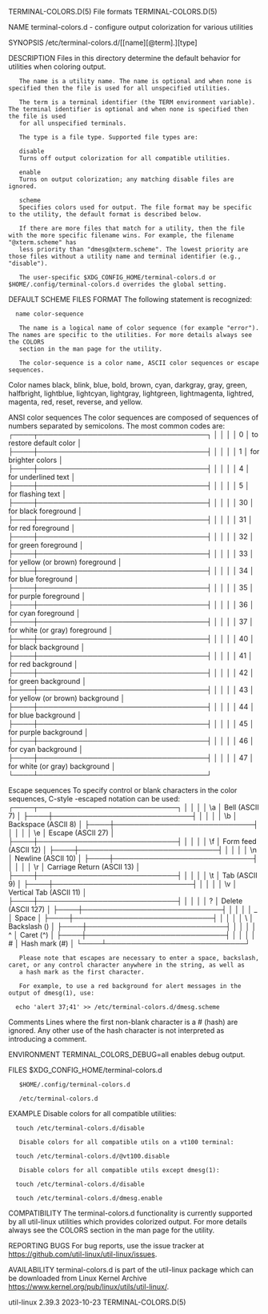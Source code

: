 TERMINAL-COLORS.D(5)							 File formats							  TERMINAL-COLORS.D(5)

NAME
       terminal-colors.d - configure output colorization for various utilities

SYNOPSIS
       /etc/terminal-colors.d/[[name][@term].][type]

DESCRIPTION
       Files in this directory determine the default behavior for utilities when coloring output.

       The name is a utility name. The name is optional and when none is specified then the file is used for all unspecified utilities.

       The term is a terminal identifier (the TERM environment variable). The terminal identifier is optional and when none is specified then the file is used
       for all unspecified terminals.

       The type is a file type. Supported file types are:

       disable
	   Turns off output colorization for all compatible utilities.

       enable
	   Turns on output colorization; any matching disable files are ignored.

       scheme
	   Specifies colors used for output. The file format may be specific to the utility, the default format is described below.

       If there are more files that match for a utility, then the file with the more specific filename wins. For example, the filename "@xterm.scheme" has
       less priority than "dmesg@xterm.scheme". The lowest priority are those files without a utility name and terminal identifier (e.g., "disable").

       The user-specific $XDG_CONFIG_HOME/terminal-colors.d or $HOME/.config/terminal-colors.d overrides the global setting.

DEFAULT SCHEME FILES FORMAT
       The following statement is recognized:

	  name color-sequence

       The name is a logical name of color sequence (for example "error"). The names are specific to the utilities. For more details always see the COLORS
       section in the man page for the utility.

       The color-sequence is a color name, ASCII color sequences or escape sequences.

   Color names
       black, blink, blue, bold, brown, cyan, darkgray, gray, green, halfbright, lightblue, lightcyan, lightgray, lightgreen, lightmagenta, lightred, magenta,
       red, reset, reverse, and yellow.

   ANSI color sequences
       The color sequences are composed of sequences of numbers separated by semicolons. The most common codes are:
	  ┌────┬──────────────────────────────────┐
	  │    │				  │
	  │ 0  │ to restore default color	  │
	  ├────┼──────────────────────────────────┤
	  │    │				  │
	  │ 1  │ for brighter colors		  │
	  ├────┼──────────────────────────────────┤
	  │    │				  │
	  │ 4  │ for underlined text		  │
	  ├────┼──────────────────────────────────┤
	  │    │				  │
	  │ 5  │ for flashing text		  │
	  ├────┼──────────────────────────────────┤
	  │    │				  │
	  │ 30 │ for black foreground		  │
	  ├────┼──────────────────────────────────┤
	  │    │				  │
	  │ 31 │ for red foreground		  │
	  ├────┼──────────────────────────────────┤
	  │    │				  │
	  │ 32 │ for green foreground		  │
	  ├────┼──────────────────────────────────┤
	  │    │				  │
	  │ 33 │ for yellow (or brown) foreground │
	  ├────┼──────────────────────────────────┤
	  │    │				  │
	  │ 34 │ for blue foreground		  │
	  ├────┼──────────────────────────────────┤
	  │    │				  │
	  │ 35 │ for purple foreground		  │
	  ├────┼──────────────────────────────────┤
	  │    │				  │
	  │ 36 │ for cyan foreground		  │
	  ├────┼──────────────────────────────────┤
	  │    │				  │
	  │ 37 │ for white (or gray) foreground	  │
	  ├────┼──────────────────────────────────┤
	  │    │				  │
	  │ 40 │ for black background		  │
	  ├────┼──────────────────────────────────┤
	  │    │				  │
	  │ 41 │ for red background		  │
	  ├────┼──────────────────────────────────┤
	  │    │				  │
	  │ 42 │ for green background		  │
	  ├────┼──────────────────────────────────┤
	  │    │				  │
	  │ 43 │ for yellow (or brown) background │
	  ├────┼──────────────────────────────────┤
	  │    │				  │
	  │ 44 │ for blue background		  │
	  ├────┼──────────────────────────────────┤
	  │    │				  │
	  │ 45 │ for purple background		  │
	  ├────┼──────────────────────────────────┤
	  │    │				  │
	  │ 46 │ for cyan background		  │
	  ├────┼──────────────────────────────────┤
	  │    │				  │
	  │ 47 │ for white (or gray) background	  │
	  └────┴──────────────────────────────────┘

   Escape sequences
       To specify control or blank characters in the color sequences, C-style \-escaped notation can be used:
	  ┌────┬────────────────────────────┐
	  │    │			    │
	  │ \a │ Bell (ASCII 7)		    │
	  ├────┼────────────────────────────┤
	  │    │			    │
	  │ \b │ Backspace (ASCII 8)	    │
	  ├────┼────────────────────────────┤
	  │    │			    │
	  │ \e │ Escape (ASCII 27)	    │
	  ├────┼────────────────────────────┤
	  │    │			    │
	  │ \f │ Form feed (ASCII 12)	    │
	  ├────┼────────────────────────────┤
	  │    │			    │
	  │ \n │ Newline (ASCII 10)	    │
	  ├────┼────────────────────────────┤
	  │    │			    │
	  │ \r │ Carriage Return (ASCII 13) │
	  ├────┼────────────────────────────┤
	  │    │			    │
	  │ \t │ Tab (ASCII 9)		    │
	  ├────┼────────────────────────────┤
	  │    │			    │
	  │ \v │ Vertical Tab (ASCII 11)    │
	  ├────┼────────────────────────────┤
	  │    │			    │
	  │ \? │ Delete (ASCII 127)	    │
	  ├────┼────────────────────────────┤
	  │    │			    │
	  │ \_ │ Space			    │
	  ├────┼────────────────────────────┤
	  │    │			    │
	  │ \\ │ Backslash (\)		    │
	  ├────┼────────────────────────────┤
	  │    │			    │
	  │ \^ │ Caret (^)		    │
	  ├────┼────────────────────────────┤
	  │    │			    │
	  │ \# │ Hash mark (#)		    │
	  └────┴────────────────────────────┘

       Please note that escapes are necessary to enter a space, backslash, caret, or any control character anywhere in the string, as well as
       a hash mark as the first character.

       For example, to use a red background for alert messages in the output of dmesg(1), use:

	  echo 'alert 37;41' >> /etc/terminal-colors.d/dmesg.scheme

   Comments
       Lines where the first non-blank character is a # (hash) are ignored. Any other use of the hash character is not interpreted as
       introducing a comment.

ENVIRONMENT
       TERMINAL_COLORS_DEBUG=all
	   enables debug output.

FILES
       $XDG_CONFIG_HOME/terminal-colors.d

       $HOME/.config/terminal-colors.d

       /etc/terminal-colors.d

EXAMPLE
       Disable colors for all compatible utilities:

	  touch /etc/terminal-colors.d/disable

       Disable colors for all compatible utils on a vt100 terminal:

	  touch /etc/terminal-colors.d/@vt100.disable

       Disable colors for all compatible utils except dmesg(1):

	  touch /etc/terminal-colors.d/disable

	  touch /etc/terminal-colors.d/dmesg.enable

COMPATIBILITY
       The terminal-colors.d functionality is currently supported by all util-linux utilities which provides colorized output. For more
       details always see the COLORS section in the man page for the utility.

REPORTING BUGS
       For bug reports, use the issue tracker at https://github.com/util-linux/util-linux/issues.

AVAILABILITY
       terminal-colors.d is part of the util-linux package which can be downloaded from Linux Kernel Archive
       <https://www.kernel.org/pub/linux/utils/util-linux/>.

util-linux 2.39.3							  2023-10-23							  TERMINAL-COLORS.D(5)
